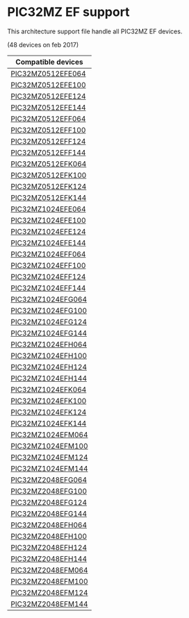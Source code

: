# PIC32MZ EF support

This architecture support file handle all PIC32MZ EF devices.

(48 devices on feb 2017)

|Compatible devices|
|---------|
|[PIC32MZ0512EFE064](http://microchip.com/wwwproducts/en/PIC32MZ0512EFE064)|
|[PIC32MZ0512EFE100](http://microchip.com/wwwproducts/en/PIC32MZ0512EFE100)|
|[PIC32MZ0512EFE124](http://microchip.com/wwwproducts/en/PIC32MZ0512EFE124)|
|[PIC32MZ0512EFE144](http://microchip.com/wwwproducts/en/PIC32MZ0512EFE144)|
|[PIC32MZ0512EFF064](http://microchip.com/wwwproducts/en/PIC32MZ0512EFF064)|
|[PIC32MZ0512EFF100](http://microchip.com/wwwproducts/en/PIC32MZ0512EFF100)|
|[PIC32MZ0512EFF124](http://microchip.com/wwwproducts/en/PIC32MZ0512EFF124)|
|[PIC32MZ0512EFF144](http://microchip.com/wwwproducts/en/PIC32MZ0512EFF144)|
|[PIC32MZ0512EFK064](http://microchip.com/wwwproducts/en/PIC32MZ0512EFK064)|
|[PIC32MZ0512EFK100](http://microchip.com/wwwproducts/en/PIC32MZ0512EFK100)|
|[PIC32MZ0512EFK124](http://microchip.com/wwwproducts/en/PIC32MZ0512EFK124)|
|[PIC32MZ0512EFK144](http://microchip.com/wwwproducts/en/PIC32MZ0512EFK144)|
|[PIC32MZ1024EFE064](http://microchip.com/wwwproducts/en/PIC32MZ1024EFE064)|
|[PIC32MZ1024EFE100](http://microchip.com/wwwproducts/en/PIC32MZ1024EFE100)|
|[PIC32MZ1024EFE124](http://microchip.com/wwwproducts/en/PIC32MZ1024EFE124)|
|[PIC32MZ1024EFE144](http://microchip.com/wwwproducts/en/PIC32MZ1024EFE144)|
|[PIC32MZ1024EFF064](http://microchip.com/wwwproducts/en/PIC32MZ1024EFF064)|
|[PIC32MZ1024EFF100](http://microchip.com/wwwproducts/en/PIC32MZ1024EFF100)|
|[PIC32MZ1024EFF124](http://microchip.com/wwwproducts/en/PIC32MZ1024EFF124)|
|[PIC32MZ1024EFF144](http://microchip.com/wwwproducts/en/PIC32MZ1024EFF144)|
|[PIC32MZ1024EFG064](http://microchip.com/wwwproducts/en/PIC32MZ1024EFG064)|
|[PIC32MZ1024EFG100](http://microchip.com/wwwproducts/en/PIC32MZ1024EFG100)|
|[PIC32MZ1024EFG124](http://microchip.com/wwwproducts/en/PIC32MZ1024EFG124)|
|[PIC32MZ1024EFG144](http://microchip.com/wwwproducts/en/PIC32MZ1024EFG144)|
|[PIC32MZ1024EFH064](http://microchip.com/wwwproducts/en/PIC32MZ1024EFH064)|
|[PIC32MZ1024EFH100](http://microchip.com/wwwproducts/en/PIC32MZ1024EFH100)|
|[PIC32MZ1024EFH124](http://microchip.com/wwwproducts/en/PIC32MZ1024EFH124)|
|[PIC32MZ1024EFH144](http://microchip.com/wwwproducts/en/PIC32MZ1024EFH144)|
|[PIC32MZ1024EFK064](http://microchip.com/wwwproducts/en/PIC32MZ1024EFK064)|
|[PIC32MZ1024EFK100](http://microchip.com/wwwproducts/en/PIC32MZ1024EFK100)|
|[PIC32MZ1024EFK124](http://microchip.com/wwwproducts/en/PIC32MZ1024EFK124)|
|[PIC32MZ1024EFK144](http://microchip.com/wwwproducts/en/PIC32MZ1024EFK144)|
|[PIC32MZ1024EFM064](http://microchip.com/wwwproducts/en/PIC32MZ1024EFM064)|
|[PIC32MZ1024EFM100](http://microchip.com/wwwproducts/en/PIC32MZ1024EFM100)|
|[PIC32MZ1024EFM124](http://microchip.com/wwwproducts/en/PIC32MZ1024EFM124)|
|[PIC32MZ1024EFM144](http://microchip.com/wwwproducts/en/PIC32MZ1024EFM144)|
|[PIC32MZ2048EFG064](http://microchip.com/wwwproducts/en/PIC32MZ2048EFG064)|
|[PIC32MZ2048EFG100](http://microchip.com/wwwproducts/en/PIC32MZ2048EFG100)|
|[PIC32MZ2048EFG124](http://microchip.com/wwwproducts/en/PIC32MZ2048EFG124)|
|[PIC32MZ2048EFG144](http://microchip.com/wwwproducts/en/PIC32MZ2048EFG144)|
|[PIC32MZ2048EFH064](http://microchip.com/wwwproducts/en/PIC32MZ2048EFH064)|
|[PIC32MZ2048EFH100](http://microchip.com/wwwproducts/en/PIC32MZ2048EFH100)|
|[PIC32MZ2048EFH124](http://microchip.com/wwwproducts/en/PIC32MZ2048EFH124)|
|[PIC32MZ2048EFH144](http://microchip.com/wwwproducts/en/PIC32MZ2048EFH144)|
|[PIC32MZ2048EFM064](http://microchip.com/wwwproducts/en/PIC32MZ2048EFM064)|
|[PIC32MZ2048EFM100](http://microchip.com/wwwproducts/en/PIC32MZ2048EFM100)|
|[PIC32MZ2048EFM124](http://microchip.com/wwwproducts/en/PIC32MZ2048EFM124)|
|[PIC32MZ2048EFM144](http://microchip.com/wwwproducts/en/PIC32MZ2048EFM144)|
